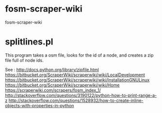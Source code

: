 fosm-scraper-wiki
=================

fosm-scraper-wiki


splitlines.pl
=================
This program takes a osm file, looks for the id of a node, and creates a zip file full of node ids.


See :
http://docs.python.org/library/zipfile.html
https://bitbucket.org/ScraperWiki/scraperwiki/wiki/LocalDevelopment
https://bitbucket.org/ScraperWiki/scraperwiki/wiki/InstallationGNULinux
https://bitbucket.org/ScraperWiki/scraperwiki/wiki/Home
https://scraperwiki.com/scrapers/fosm_index_1/
http://stackoverflow.com/questions/3190122/python-how-to-print-range-a-z
http://stackoverflow.com/questions/1528932/how-to-create-inline-objects-with-properties-in-python
